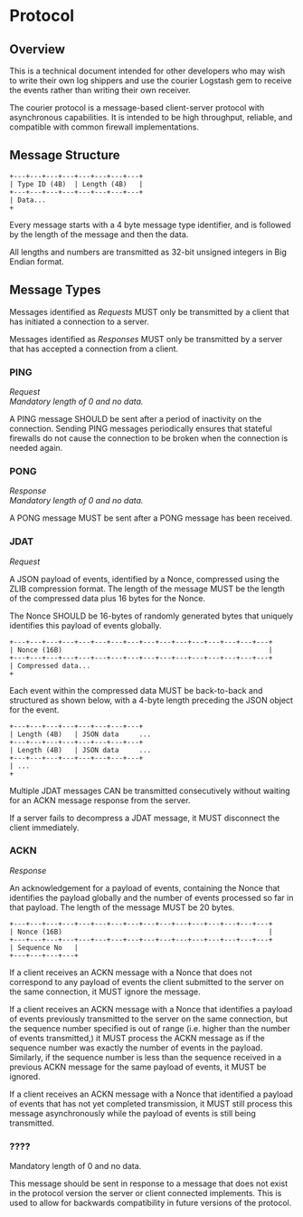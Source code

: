 # Protocol

## Overview

This is a technical document intended for other developers who may wish to write
their own log shippers and use the courier Logstash gem to receive the events
rather than writing their own receiver.

The courier protocol is a message-based client-server protocol with asynchronous
capabilities. It is intended to be high throughput, reliable, and compatible
with common firewall implementations.

## Message Structure

```
+---+---+---+---+---+---+---+---+
| Type ID (4B)  | Length (4B)   |
+---+---+---+---+---+---+---+---+
| Data...
+
```

Every message starts with a 4 byte message type identifier, and is followed by
the length of the message and then the data.

All lengths and numbers are transmitted as 32-bit unsigned integers in Big
Endian format.

## Message Types

Messages identified as *Requests* MUST only be transmitted by a client that has
initiated a connection to a server.

Messages identified as *Responses* MUST only be transmitted by a server that has
accepted a connection from a client.

### PING

*Request*  
*Mandatory length of 0 and no data.*

A PING message SHOULD be sent after a period of inactivity on the connection.
Sending PING messages periodically ensures that stateful firewalls do not cause
the connection to be broken when the connection is needed again.

### PONG

*Response*  
*Mandatory length of 0 and no data.*

A PONG message MUST be sent after a PONG message has been received.

### JDAT

*Request*

A JSON payload of events, identified by a Nonce, compressed using the ZLIB
compression format. The length of the message MUST be the length of the
compressed data plus 16 bytes for the Nonce.

The Nonce SHOULD be 16-bytes of randomly generated bytes that uniquely
identifies this payload of events globally.

```
+---+---+---+---+---+---+---+---+---+---+---+---+---+---+---+---+
| Nonce (16B)                                                   |
+---+---+---+---+---+---+---+---+---+---+---+---+---+---+---+---+
| Compressed data...
+
```

Each event within the compressed data MUST be back-to-back and structured as
shown below, with a 4-byte length preceding the JSON object for the event.

```
+---+---+---+---+---+---+---+---+
| Length (4B)   | JSON data     ...
+---+---+---+---+---+---+---+---+
| Length (4B)   | JSON data     ...
+---+---+---+---+---+---+---+---+
| ...
+
```

Multiple JDAT messages CAN be transmitted consecutively without waiting for an
ACKN message response from the server.

If a server fails to decompress a JDAT message, it MUST disconnect the client
immediately.

### ACKN

*Response*

An acknowledgement for a payload of events, containing the Nonce that identifies
the payload globally and the number of events processed so far in that payload.
The length of the message MUST be 20 bytes.

```
+---+---+---+---+---+---+---+---+---+---+---+---+---+---+---+---+
| Nonce (16B)                                                   |
+---+---+---+---+---+---+---+---+---+---+---+---+---+---+---+---+
| Sequence No   |
+---+---+---+---+
```

If a client receives an ACKN message with a Nonce that does not correspond to
any payload of events the client submitted to the server on the same connection,
it MUST ignore the message.

If a client receives an ACKN message with a Nonce that identifies a payload of
events previously transmitted to the server on the same connection, but the
sequence number specified is out of range (i.e. higher than the number of events
transmitted,) it MUST process the ACKN message as if the sequence number was
exactly the number of events in the payload. Similarly, if the sequence number
is less than the sequence received in a previous ACKN message for the same
payload of events, it MUST be ignored.

If a client receives an ACKN message with a Nonce that identified a payload of
events that has not yet completed transmission, it MUST still process this
message asynchronously while the payload of events is still being transmitted.

### ????

Mandatory length of 0 and no data.

This message should be sent in response to a message that does not exist in the
protocol version the server or client connected implements. This is used to
allow for backwards compatibility in future versions of the protocol.

